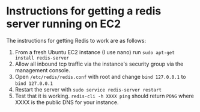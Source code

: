 # Instructions for getting a redis server running on EC2

The instructions for getting Redis to work are as follows:
1. From a fresh Ubuntu EC2 instance (I use nano) run `sudo apt-get install redis-server`
2. Allow all inbound tcp traffic via the instance's security group via the management console.
3. Open `/etc/redis/redis.conf` with root and change `bind 127.0.0.1` to `bind 127.0.0.1`
4. Restart the server with `sudo service redis-server restart`
5. Test that it is working. `redis-cli -h XXXX ping` should return `PONG` where XXXX is the public DNS for your instance. 